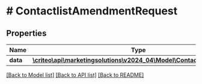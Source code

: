 # # ContactlistAmendmentRequest

## Properties

Name | Type | Description | Notes
------------ | ------------- | ------------- | -------------
**data** | [**\criteo\api\marketingsolutions\v2024_04\Model\ContactlistAmendment**](ContactlistAmendment.md) |  |

[[Back to Model list]](../../README.md#models) [[Back to API list]](../../README.md#endpoints) [[Back to README]](../../README.md)
